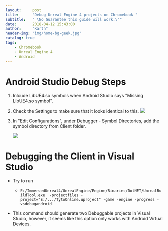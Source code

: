 ```yaml
---
layout:     post
title:      "Debug Unreal Engine 4 projects on Chromebook "
subtitle:   " \No Guarantee this guide will work.\""
date:       2018-04-12 15:43:00
author:     "Karth"
header-img: "img/home-bg-geek.jpg"
catalog: true
tags:
    - Chromebook
    - Unreal Engine 4
    - Android
---
```



# Android Studio Debug Steps #
1. Inlcude LibUE4.so symbols when Android Studio says "Missing LibUE4.so symbol".

2. Check the Settings to make sure that it looks identical to this.
	![](https://i.imgur.com/WLqjml9.jpg)

3. In "Edit Configurations", under Debugger - Symbol Directories, add the symbol directory from Client folder.

	![](https://i.imgur.com/PQESqyA.jpg) 

# Debugging the Client in Visual Studio #
- Try to run 
	- ```E:/ImmersedUnreal4/UnrealEngine/Engine/Binaries/DotNET/UnrealBuildTool.exe  -projectfiles -project="E:/.../TytoOnline.uproject" -game -engine -progress -vsdebugandroid```

- This command should generate two Debuggable projects in Visual Studio, however, it seems like this option only works with Android Virtual Devices.